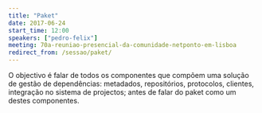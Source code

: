 ```yaml
---
title: "Paket"
date: 2017-06-24
start_time: 12:00
speakers: ["pedro-felix"]
meeting: 70a-reuniao-presencial-da-comunidade-netponto-em-lisboa
redirect_from: /sessao/paket/
---
```


O objectivo é falar de todos os componentes que compõem uma solução de gestão de dependências: metadados, repositórios, protocolos, clientes, integração no sistema de projectos; antes de falar do paket como um destes componentes.
